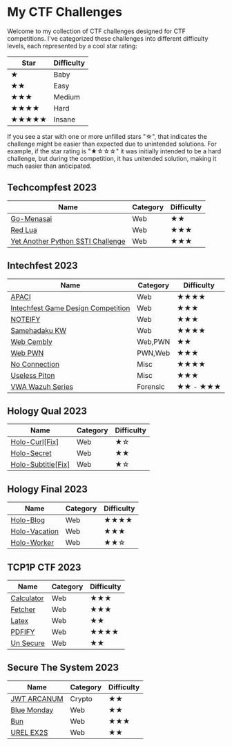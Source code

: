 # My CTF Challenges

Welcome to my collection of CTF challenges designed for CTF competitions. I've categorized these challenges into different difficulty levels, each represented by a cool star rating:

| Star | Difficulty |
|------|------------|
| ★    | Baby       |
| ★★   | Easy       |
| ★★★  | Medium     |
| ★★★★ | Hard       |
| ★★★★★| Insane     |

If you see a star with one or more unfilled stars "☆", that indicates the challenge might be easier than expected due to unintended solutions. For example, if the star rating is "★☆☆☆" it was initially intended to be a hard challenge, but during the competition, it has unitended solution, making it much easier than anticipated.

## Techcompfest 2023

|Name|Category|Difficulty|
|----|--------|----------|
|[Go-Menasai](./Techcompfest-2022/Go-Menasai/)|Web|★★|
|[Red Lua](./Techcompfest-2022/Red%20Lua/)|Web|★★★|
|[Yet Another Python SSTI Challenge](./Techcompfest-2022/Yet%20Another%20Python%20SSTI%20Challenge/)|Web|★★★|

## Intechfest 2023

|Name|Category|Difficulty|
|----|--------|----------|
|[APACI](./Intechfest-2023/Web-Exploitation/APACI/)|Web|★★★★|
|[Intechfest Game Design Competition](./Intechfest-2023/Web-Exploitation/Intechfest%20Game%20Design%20Competition/)|Web|★★★|
|[NOTEIFY](./Intechfest-2023/Web-Exploitation/NOTEIFY/)|Web|★★★|
|[Samehadaku KW](./Intechfest-2023/Web-Exploitation/Samehadaku%20KW/)|Web|★★★★|
|[Web Cembly](./Intechfest-2023/PWN/web-cembly/)|Web,PWN|★★|
|[Web PWN](./Intechfest-2023/PWN/web-pwn/)|PWN,Web|★★★|
|[No Connection](./Intechfest-2023/Misc/no-connection/)|Misc|★★★★|
|[Useless Piton](./Intechfest-2023/Misc/useless-piton/)|Misc|★★★|
|[VWA Wazuh Series](./Intechfest-2023/Forensic/VWA-Wazuh(Series)/)|Forensic|★★ - ★★★|

## Hology Qual 2023

|Name|Category|Difficulty|
|----|--------|----------|
|[Holo-Curl[Fix]](./Hology-qual-2023/Holo-Curl[Fix]/)|Web|★☆|
|[Holo-Secret](./Hology-qual-2023/Holo-Secret/)|Web|★★|
|[Holo-Subtitle[Fix]](./Hology-qual-2023/Holo-Subtitle[Fix]/)|Web|★☆|

## Hology Final 2023

|Name|Category|Difficulty|
|----|--------|----------|
|[Holo-Blog](./Hology-final-2023/Holo-Blog/)|Web|★★★★|
|[Holo-Vacation](./Hology-final-2023/Holo-Vacation/)|Web|★★★|
|[Holo-Worker](./Hology-final-2023/Holo-Vacation/)|Web|★★☆|

## TCP1P CTF 2023

|Name|Category|Difficulty|
|----|--------|----------|
|[Calculator](./TCP1P-CTF-2023/Web/calculator/)|Web|★★★|
|[Fetcher](./TCP1P-CTF-2023/Web/fetcher/)|Web|★★★|
|[Latex](./TCP1P-CTF-2023/Web/Latex/)|Web|★★|
|[PDFIFY](./TCP1P-CTF-2023/Web/PDFIFY/)|Web|★★★★|
|[Un Secure](./TCP1P-CTF-2023/Web/Un%20Secure/)|Web|★★|

## Secure The System 2023
|Name|Category|Difficulty|
|----|--------|----------|
|[JWT ARCANUM](./SecureTheSystem2023/Cryptography/JWT%20ARCANUM/)|Crypto|★★|
|[Blue Monday](./SecureTheSystem2023/Web/Blue%20Monday/)|Web|★★|
|[Bun](./SecureTheSystem2023/Web/Bun/)|Web|★★★|
|[UREL EX2S](./SecureTheSystem2023/Web/UREL-EX2S/)|Web|★★|

